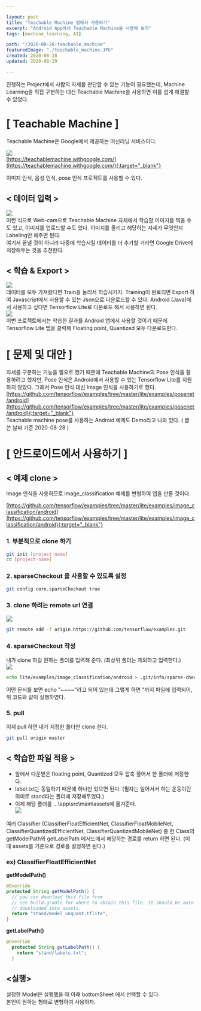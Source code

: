 ```yaml
---

layout: post
title: "Teachable Machine 앱에서 사용하기"
excerpt: "Android App에서 Teachable Machine을 사용해 보자"
tags: [machine_learning, AI]

path: "/2020-08-28-teachable_machine"
featuredImage: "./teachable_machine.JPG"
created: 2020-08-28
updated: 2020-08-29

---
```

진행하는 Project에서 사람의 자세를 판단할 수 있는 기능이 필요했는데, Machine Learning을 직접 구현하는 대신 Teachable Machine을 사용하면 이를 쉽게 해결할 수 있었다. 

# \[ Teachable Machine \]  
Teachable Machine은 Google에서 제공하는 머신러닝 서비스이다.  

![](teachable_machine.JPG)  
[https://teachablemachine.withgoogle.com/](https://teachablemachine.withgoogle.com/){:target="_blank"}

이미지 인식, 음성 인식, pose 인식 프로젝트를 사용할 수 있다.  

## < 데이터 입력 >  
![](upload.JPG)  
이런 식으로 Web-cam으로 Teachable Machine 자체에서 학습할 이미지를 찍을 수도 있고, 이미지를 업로드할 수도 있다.  이미지를 올리고 해당하는 자세가 무엇인지 Labeling만 해주면 된다.  
여기서 끝낼 것이 아니라 나중에 학습시킬 데이터를 더 추가할 거라면 Google Drive에 저장해두는 것을 추천한다.  

## < 학습 & Export >  
![](training.JPG)  
데이터를 모두 가져왔다면 Train을 눌러서 학습시키자. Training이 완료되면 Export 하여 Javascript에서 사용할 수 있는 Json으로 다운로드할 수 있다. Android (Java)에서 사용하고 싶다면 Tensorflow Lite로 다운로드 해서 사용하면 된다.  
![](export.JPG)  
이번 프로젝트에서는 학습한 결과를 Android 앱에서 사용할 것이기 때문에 Tensorflow Lite 탭을 클릭해 Floating point, Quantized 모두 다운로드한다.  

# [ 문제 및 대안 ]
자세를 구분하는 기능을 필요로 했기 때문에 Teachable Machine의 Pose 인식을 활용하려고 했지만, Pose 인식은 Android에서 사용할 수 있는 Tensorflow Lite를 지원하지 않았다. 그래서 Pose 인식 대신 Image 인식을 사용하기로 했다.  
[https://github.com/tensorflow/examples/tree/master/lite/examples/posenet/android](https://github.com/tensorflow/examples/tree/master/lite/examples/posenet/android){:target="_blank"}  
Teachable machine pose를 사용하는 Android 예제도 Demo라고 나와 있다. ( 글 쓴 날짜 기준 2020-08-28 )  

# [ 안드로이드에서 사용하기 ]  

## < 예제 clone >  
Image 인식을 사용하므로 image_classification 예제를 변형하여 앱을 만들 것이다.  

[https://github.com/tensorflow/examples/tree/master/lite/examples/image_classification/android](https://github.com/tensorflow/examples/tree/master/lite/examples/image_classification/android){:target="_blank"}  

### 1. 부분적으로 clone 하기  

```bash
git init [project-name]
cd [project-name]
```

### 2. sparseCheckout 을 사용할 수 있도록 설정  

```bash
git config core.sparseCheckout true
```

### 3. clone 하려는 remote url 연결  
![](remote.JPG)  

```bash
git remote add -f origin https://github.com/tensorflow/examples.git
```

### 4. sparseCheckout 작성  

내가 clone 하길 원하는 폴더를 입력해 준다. (최상위 폴더는 제외하고 입력한다.)  
![](sparse_checkout.JPG)  
  
```bash
echo lite/examples/image_classification/android > .git/info/sparse-checkout
```

어떤 문서를 보면 echo "~~~~"라고 되어 있는데 그렇게 하면 "까지 파일에 입력되어, 위 코드와 같이 실행하였다.  

### 5. pull  

이제 pull 하면 내가 지정한 폴더만 clone 한다.  

```bash
git pull origin master
```

## < 학습한 파일 적용 >  

* 앞에서 다운받은 floating point, Quantized 모두 압축 풀어서 한 폴더에 저장한다.  
* label.txt는 동일하기 때문에 하나만 있으면 된다. (필자는 일어서서 하는 운동이란 의미로 stand라는 폴더에 저장해두었다.)  
* 이제 해당 폴더를 ...\app\src\main\assets에 옮겨준다.  
![](exported_data.JPG)  

여러 Classifier (ClassifierFloatEfficientNet, ClassifierFloatMobileNet, ClassifierQuantizedEfficientNet, ClassifierQuantizedMobileNet) 중 한 Class의 getModelPath와 getLabelPath 메서드에서 해당하는 경로를 return 하면 된다. (이때 assets를 기준으로 경로를 설정하면 된다.)  

### ex) ClassifierFloatEfficientNet  

**getModelPath()**  

```java
@Override
protected String getModelPath() {
  // you can download this file from
  // see build.gradle for where to obtain this file. It should be auto
  // downloaded into assets.
  return "stand/model_unquant.tflite";
}
```

**getLabelPath()**  

```java
@Override
  protected String getLabelPath() {
    return "stand/labels.txt";
  }
```

## <실행>  
설정한 Model은 실행했을 때 아래 bottomSheet 에서 선택할 수 있다.  
본인이 원하는 형태로 변형하여 사용하자.  